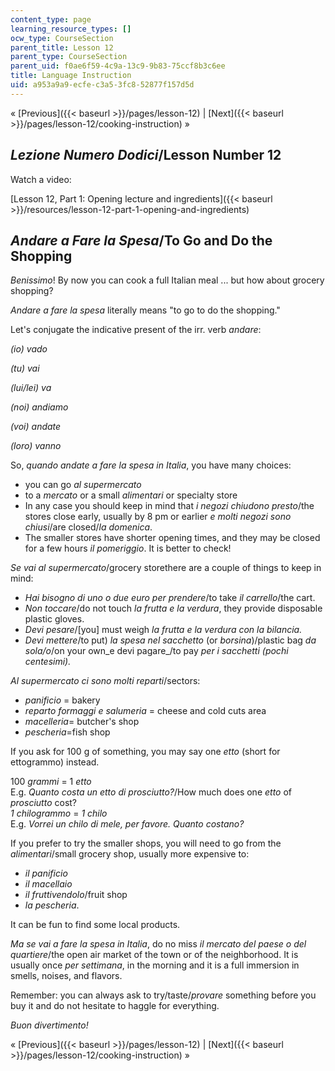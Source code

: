 ```yaml
---
content_type: page
learning_resource_types: []
ocw_type: CourseSection
parent_title: Lesson 12
parent_type: CourseSection
parent_uid: f0ae6f59-4c9a-13c9-9b83-75ccf8b3c6ee
title: Language Instruction
uid: a953a9a9-ecfe-c3a5-3fc8-52877f157d5d
---
```


« [Previous]({{< baseurl >}}/pages/lesson-12) | [Next]({{< baseurl >}}/pages/lesson-12/cooking-instruction) »

_Lezione Numero Dodici_/Lesson Number 12
----------------------------------------

Watch a video:

[Lesson 12, Part 1: Opening lecture and ingredients]({{< baseurl >}}/resources/lesson-12-part-1-opening-and-ingredients)

_Andare a Fare la Spesa_/To Go and Do the Shopping
--------------------------------------------------

_Benissimo_! By now you can cook a full Italian meal ... but how about grocery shopping?

_Andare a fare la spesa_ literally means "to go to do the shopping."

Let's conjugate the indicative present of the irr. verb _andare_:

_(io) vado_

_(tu) vai_

_(lui/lei) va_

_(noi) andiamo_

_(voi) andate_

_(loro) vanno_

So, _quando andate_ _a fare la spesa in Italia_, you have many choices:

*   you can go _al supermercato_
*   to a _mercato_ or a small _alimentari_ or specialty store
*   In any case you should keep in mind that _i negozi chiudono presto_/the stores close early, usually by 8 pm or earlier _e molti negozi sono chiusi_/are closed/_la domenica_.
*   The smaller stores have shorter opening times, and they may be closed for a few hours _il pomeriggio_. It is better to check!

_Se vai al supermercato_/grocery storethere are a couple of things to keep in mind:

*   _Hai bisogno di uno o due euro per prendere_/to take _il carrello_/the cart.
*   _Non toccare_/do not touch _la frutta e la verdura_, they provide disposable plastic gloves.
*   _Devi pesare_/\[you\] must weigh _la frutta e la verdura con la bilancia._
*   _Devi mettere_/to put) _la spesa nel sacchetto_ (or _borsina_)/plastic bag _da sola/o_/on your own_e devi pagare_/to pay _per i sacchetti (pochi centesimi)._

_Al supermercato ci sono molti reparti_/sectors:

*   _panificio_ = bakery
*   _reparto formaggi e salumeria_ = cheese and cold cuts area
*   _macelleria_\= butcher's shop
*   _pescheria_\=fish shop

If you ask for 100 g of something, you may say one _etto_ (short for ettogrammo) instead.

100 _grammi_ = 1 _etto_  
E.g. _Quanto costa un etto di prosciutto?_/How much does one _etto_ of _prosciutto_ cost?  
_1 chilogrammo_ = _1 chilo_  
E.g. _Vorrei un chilo di mele, per favore. Quanto costano?_

If you prefer to try the smaller shops, you will need to go from the _alimentari_/small grocery shop, usually more expensive to:

*   _il panificio_
*   _il macellaio_
*   _il fruttivendolo_/fruit shop
*   _la pescheria_.

It can be fun to find some local products.

_Ma se vai a fare la spesa in Italia_, do no miss _il mercato del paese o del quartiere_/the open air market of the town or of the neighborhood. It is usually once _per settimana_, in the morning and it is a full immersion in smells, noises, and flavors.

Remember: you can always ask to try/taste/_provare_ something before you buy it and do not hesitate to haggle for everything.

_Buon divertimento!_

« [Previous]({{< baseurl >}}/pages/lesson-12) | [Next]({{< baseurl >}}/pages/lesson-12/cooking-instruction) »